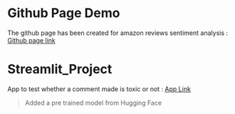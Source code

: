 # Github Page Demo

The github page has been created for amazon reviews sentiment analysis : [Github page link](https://rajanbirsinghsethi.github.io/githubpagedemo/)


# Streamlit_Project
App to test whether a comment made is toxic or not : [App Link](https://sarthakshive-streamlit-project-app-950p03.streamlit.app/)
> Added a pre trained model from Hugging Face
